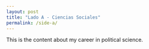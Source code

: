 ```yaml
---
layout: post
title: "Lado A - Ciencias Sociales"
permalink: /side-a/
---
```


This is the content about my career in political science.